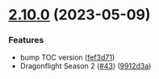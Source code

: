 # [2.10.0](https://github.com/edusperoni/Details_Elitism/compare/v2.9.0...v2.10.0) (2023-05-09)


### Features

* bump TOC version ([fef3d71](https://github.com/edusperoni/Details_Elitism/commit/fef3d71412f73c3b52f3e5d3098b532932e14502))
* Dragonflight Season 2 ([#43](https://github.com/edusperoni/Details_Elitism/issues/43)) ([9912d3a](https://github.com/edusperoni/Details_Elitism/commit/9912d3a6c7d726966e6507c51782508c82737194))



